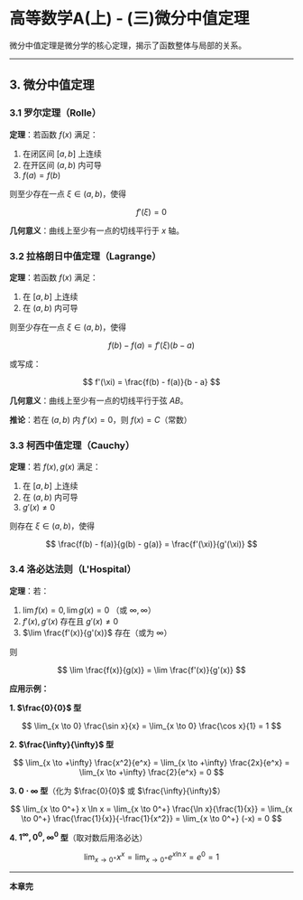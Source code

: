 # 高等数学A(上) - (三)微分中值定理

微分中值定理是微分学的核心定理，揭示了函数整体与局部的关系。

---

## 3. 微分中值定理

### 3.1 罗尔定理（Rolle）

**定理**：若函数 $f(x)$ 满足：
1. 在闭区间 $[a, b]$ 上连续
2. 在开区间 $(a, b)$ 内可导
3. $f(a) = f(b)$

则至少存在一点 $\xi \in (a, b)$，使得

$$
f'(\xi) = 0
$$

**几何意义**：曲线上至少有一点的切线平行于 $x$ 轴。

### 3.2 拉格朗日中值定理（Lagrange）

**定理**：若函数 $f(x)$ 满足：
1. 在 $[a, b]$ 上连续
2. 在 $(a, b)$ 内可导

则至少存在一点 $\xi \in (a, b)$，使得

$$
f(b) - f(a) = f'(\xi)(b - a)
$$

或写成：

$$
f'(\xi) = \frac{f(b) - f(a)}{b - a}
$$

**几何意义**：曲线上至少有一点的切线平行于弦 $AB$。

**推论**：若在 $(a, b)$ 内 $f'(x) = 0$，则 $f(x) = C$（常数）

### 3.3 柯西中值定理（Cauchy）

**定理**：若 $f(x), g(x)$ 满足：
1. 在 $[a, b]$ 上连续
2. 在 $(a, b)$ 内可导
3. $g'(x) \neq 0$

则存在 $\xi \in (a, b)$，使得

$$
\frac{f(b) - f(a)}{g(b) - g(a)} = \frac{f'(\xi)}{g'(\xi)}
$$

### 3.4 洛必达法则（L'Hospital）

**定理**：若：
1. $\lim f(x) = 0, \lim g(x) = 0$ （或 $\infty, \infty$）
2. $f'(x), g'(x)$ 存在且 $g'(x) \neq 0$
3. $\lim \frac{f'(x)}{g'(x)}$ 存在（或为 $\infty$）

则

$$
\lim \frac{f(x)}{g(x)} = \lim \frac{f'(x)}{g'(x)}
$$

**应用示例：**

**1. $\frac{0}{0}$ 型**

$$
\lim_{x \to 0} \frac{\sin x}{x} = \lim_{x \to 0} \frac{\cos x}{1} = 1
$$

**2. $\frac{\infty}{\infty}$ 型**

$$
\lim_{x \to +\infty} \frac{x^2}{e^x} = \lim_{x \to +\infty} \frac{2x}{e^x} = \lim_{x \to +\infty} \frac{2}{e^x} = 0
$$

**3. $0 \cdot \infty$ 型**（化为 $\frac{0}{0}$ 或 $\frac{\infty}{\infty}$）

$$
\lim_{x \to 0^+} x \ln x = \lim_{x \to 0^+} \frac{\ln x}{\frac{1}{x}} = \lim_{x \to 0^+} \frac{\frac{1}{x}}{-\frac{1}{x^2}} = \lim_{x \to 0^+} (-x) = 0
$$

**4. $1^\infty, 0^0, \infty^0$ 型**（取对数后用洛必达）

$$
\lim_{x \to 0^+} x^x = \lim_{x \to 0^+} e^{x \ln x} = e^0 = 1
$$

---

**本章完**
